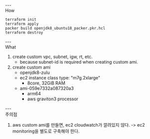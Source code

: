 
---\
How

```
terraform init
terraform apply
packer build openjdk8_ubuntu18_packer.pkr.hcl
terraform destroy
```


---\
What


1. create custom vpc, subnet, igw, rt, etc.
	- because subnet-id is required when creating custom ami.
2. create custom ami
	- openjdk8-zulu
	- ec2 instance class type: "m7g.2xlarge"
		- 8core, 32GiB RAM
	- ami-059e7332a087320a3
		- arm64
		- aws graviton3 processor


---\
주의점


1. aws custom ami를 만들면, ec2 cloudwatch가 깔려있지 않다. -> ec2 monitoring을 별도로 구축해야 한다.
